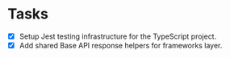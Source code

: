 # Tasks

- [x] Setup Jest testing infrastructure for the TypeScript project.
- [x] Add shared Base API response helpers for frameworks layer.

